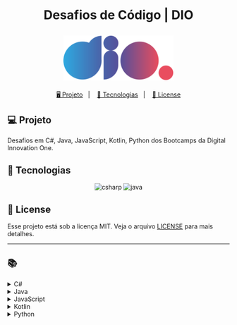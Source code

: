 <h1 align="center">
  Desafios de Código | DIO
</h1>

<h2 align="center">
  <img src="./assets/logo-full.svg" width="250px">
</h2>

<p align="center">
  <a href="#-projeto">🖥️ Projeto</a>&nbsp;&nbsp;&nbsp;|&nbsp;&nbsp;&nbsp;
  <a href="#-tecnologias">🚀 Tecnologias</a>&nbsp;&nbsp;&nbsp;|&nbsp;&nbsp;&nbsp;
  <a href="#-license">📝 License</a>
</p>

## 💻 Projeto

Desafios em C#, Java, JavaScript, Kotlin, Python dos Bootcamps da Digital Innovation One.

## 🚀 Tecnologias


<p align="center">
    <img src="https://img.shields.io/badge/c%23-%23239120.svg?style=for-the-badge&logo=c-sharp&logoColor=white" alt="csharp" tittle="C#">
    <img src="https://img.shields.io/badge/java-%23ED8B00.svg?style=for-the-badge&logo=java&logoColor=white" alt="java" title ="java">
</p>

## 📝 License

Esse projeto está sob a licença MIT. Veja o arquivo [LICENSE](LICENSE) para mais detalhes.

---

## 📚

<!-- C# -->
<details>
<summary><span>C#</span></summary>

| Desafio | Código |
| :-----: | :----: |
| Blobs | [🔗](./csharp/Blobs.cs) |
| Conhecendo a Sintaxe do C# | [🔗](./trainnee-carrefour/Main.cs) |
| Múltiplos de 13 | [🔗](./csharp/MultiplosDe13.cs) |
| Quadrante | [🔗](./csharp/Quadrante.cs) |
</details>

<!-- Java -->
<details>
<summary><span>Java</span></summary>

| Desafio | Código |
| :-----: | :----: |
| Animal | [🔗](./java/Animal.java) |
| Ano Bissexto? | [🔗](./java/AnoBissexto.java) |
| Conta Espaços e Vogais | [🔗](./java/ContaValores.java) |
| Dragão | [🔗](./java/Dragao.java) |
| Fábrica de Carros | [🔗](./java/FabricaDeCarros.java) |
| Fibonacci Fácil | [🔗](./java/FibonacciFacil.java) |
| Imprimindo Positivos e Média | [🔗](./java/ImprimindoValores.java) |
| Loja de Tintas | [🔗](./java/LojaDeTintas.java) |
| Nome na Vertical da Escada | [🔗](./java/NomeVerticalNaEscada.java) |
| Quitanda do Seu Zé | [🔗](./java/QuitandaDoSeuZe.java) |
| Soma de H com N Termos | [🔗](./java/SomaDeValores.java) |
| Taxa de Crescimento | [🔗](./java/TaxaDeCrescimento.java) |
| Taxa de Imposto de Renda | [🔗](./java/TaxaIR.java) |
| Tempo de Download | [🔗](./java/TempoDeDownload.java) |
| Triângulo | [🔗](./java/Triangulo.java) |
| Mesada do Sobrinho | [🔗](./java/MesadaDoSobrinho.java) |
| Download de Pacotes | [🔗](./java/DownloadDePacotes.java) |
| Leitura da Gertrudes | [🔗](./java/LeituradaGertrudes.java) |
| Lojinha de Doces | [🔗](./java/LojinhaDeDoces.java) |
| Industria da Multa | [🔗](./java/IndustriaDaMulta.java) |
| Salvando Músicas | [🔗](./java/SalvandoMusicas.java) |
| Pontos na Carteira | [🔗](./java/PontosNaCarteira.java) |
| Imóveis Disponíveis | [🔗](./java/ImoveisDisponiveis.java) |
| DC Monalds | [🔗](./java/DCMonalds.java) |
| Camarote do Blue Cold Ice Cubes | [🔗](./java/CamaroteDoBlueColdIceCubes.java) |
| Quadrante | [🔗](./java/Quadrante.java) |
| Múltiplos de 13 | [🔗](./java/MultiplosDe13.java) |
| Blobs | [🔗](./java/Blobs.java) |
| Média de idade | [🔗](./java/MediaIdade.java) |
| Qual é o seu turno? | [🔗](./java/QualSeuTurno.java) |
| A fila do banco | [🔗](./java/FilaDoBanco.java) |
| Encotrando o percentual de desconto | [🔗](./java/Percentual.java) |
| Descubra o menor múltiplo | [🔗](./java/MenorNumero.java) |
| Flecha, escudo ou espada | [🔗](./java/FlechaEscudoOuEspada.java) |
| Número feliz | [🔗](./java/NumeroFeliz.java) |
| Quantidade necessária | [🔗](./java/QuantidadeNecessaria.java) |
| Diferença entre dígitos | [🔗](./java/DiferencaEntreDigitos.java) |
| Emboscada do RPG | [🔗](./java/EmboscadaRPG.java) |
| Seus Primeiros Ifs com Java | [🔗](./trainnee-carrefour/Main.java) |
| Multiplicação Simples | [🔗](./java/MultiplicacaoSimples.java) |
| Soma Simples | [🔗](./java/SomaSimples.java) |
| Média 1 | [🔗](./java/Media1.java) |
| Pedra, Papel, Ataque Aéreo | [🔗](./java/PedraPapelAtaqueAereo.java) |
| Entrada e Saída Lendo e Pulando Nomes | [🔗](./java/EntradaSaidaLendoEPulandoNomes.java) |
| Mjölnir | [🔗](./java/Mjolnir.java) |
| Os números são iguais? | [🔗](./java/OsNumerosSaoIguais.java) |
| Somando múltiplos | [🔗](./java/SomandoMultiplos.java) |
| Uma chamada recursiva | [🔗](./java/ChamadaRecursiva.java) |
| FizzBuzz | [🔗](./java/FizzBuzz.java) |
| Busca Sequencial | [🔗](./java/BuscaSequencial.java) |
| Checagem de palíndromo | [🔗](./java/ChecagemDePalindromos.java) |
| Validação de Parênteses | [🔗](./java/ValidacaoDeParenteses.java) |
| Classificando Matrizes | [🔗](./java/ClassificandoMatrizes.java) |
| Fatorial Desajeitado  | [🔗](./java/FatorialDesajeitado.java) |
| Arrays Pares | [🔗](./java/ArraysPares.java) |
| Cálculo Simples | [🔗](./java/CalculoSimples.java) |
| Preenchimento de Vetor II | [🔗](./java/PreenchimentoDeVetor.java) |
| Reduzindo um número a zero | [🔗](./java/ReduzindoNumeroAZero.java) |
| Robô | [🔗](./java/Robo.java) |
| Contando números pares | [🔗](./java/ContandoNumerosPares.java) |
</details>

<!-- JavaScript -->
<details>
<summary><span>JavaScript</span></summary>

| Desafio | Código |
| :-----: | :----: |
| Batmain | [🔗](./js/Batmain.js) |
| Busca Sequencial | [🔗](./js/BuscaSequencial.js) |
| Cálculo Salarial | [🔗](./js/CalculoSalarial.js) |
| Calculando o Perímetro de um Triângulo Equilátero | [🔗](./js/TrianguloEquilatero.js) |
| Checagem de Palíndromos | [🔗](./js/ChecagemPalindromos.js) |
| Conta Espaços e Vogais | [🔗](./js/ContaEspacoVogais.js) |
| Coxinha de Bueno | [🔗](./js/CoxinhaDoBueno.js) |
| Data por Extenso | [🔗](./js/DataPorExtenso.js) |
| Deu a louca no gerente | [🔗](./js/LoucaNoGerente.js) |
| Duplicando zeros | [🔗](./js/DuplicandoZeros.js) |
| Encontrando o Percentual de Desconto | [🔗](./js/PercentualDesconto.js) |
| Fatorial Desajeitado | [🔗](./js/FatorialDesajeitado.js) |
| FizzBuzz | [🔗](./js/FizzBuzz.js) |
| Frota de Táxi | [🔗](./js/FrotaDeTaxi.js) |
| Funções na Prática em JavaScript | [🔗](./trainnee-carrefour/Main.js) |
| Idade em Dias | [🔗](./js/IdadeEmDias.js) |
| Inteiro ou Decimal? | [🔗](./js/InteiroOuDecimal.js) |
| Maior Valor Par e Menor Valor Ímpar | [🔗](./js/MaiorValorParMenorValorImpar.js) |
| Matriz Par e Impar | [🔗](./js/MatrizParOuImpar.js) |
| Média Final do Aluno | [🔗](./js/MediaFinal.js) |
| Mês | [🔗](./js/Mes.js) |
| Numeral romano | [🔗](./js/NumeralRomano.js) |
| Número em vetores | [🔗](./js/NumerosEmVetores.js) |
| Os Números São Iguais | [🔗](./js/NumerosIguais.js) |
| Porcentagem de diferença entre dois números | [🔗](./js/PorcentagemDiferenca.js) |
| Quadrados Perfeitos | [🔗](./js/QuadradosPerfeitos.js) |
| Removendo letras duplicadas | [🔗](./js/RemovendoLetrasDuplicadas.js) |
| Soma de Pares Consecutivos | [🔗](./js/SomaParesConsecutivos.js) |
| Somando Múltiplos | [🔗](./js/SomandoMultiplos.js) |
| Subtraindo o Produto e a Soma de um Número | [🔗](./js/SubtraindoProdutoSomaNumero.js) |
| Tartarugas Ninja | [🔗](./js/TartarugasNinja.js) |
| Triângulo de Moedas | [🔗](./js/TrianguloDeMoedas.js) |
| Uma Chamada Recursiva | [🔗](./js/UmaChamadaRecursiva.js) |
| Validação de Parênteses | [🔗](./js/ValidacaoParenteses.js) |
| Visita na Feira | [🔗](./js/VisitaNaFeira.js) |
</details>

<!-- Kotlin -->
<details>
<summary><span>Kotlin</span></summary>

| Desafio | Código |
| :-----: | :----: |
| Data por Extenso | [🔗](./kotlin/DataPorExtenso.kt) |
| Numeral Romano | [🔗](./kotlin/NumeralRomano.kt) |
| Simplificando a Orientação a Objetos com Kotlin | [🔗](./trainnee-carrefour/Main.kt) |
| Taxa de Crescimento | [🔗](./kotlin/TaxaCrescimento.kt) |
</details>

<!-- Python -->
<details>
<summary><span>Python</span></summary>

| Desafio | Código |
| :-----: | :----: |
| Meu Primeiro Código Python | [🔗](./trainnee-carrefour/Main.py) |
</details>
